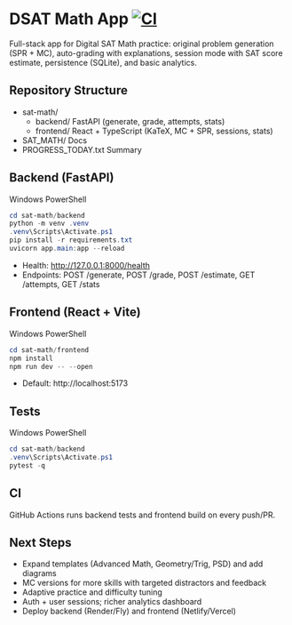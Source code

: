﻿# DSAT Math App [![CI](https://github.com/piepengu/dsat-math/actions/workflows/ci.yml/badge.svg?branch=master)](https://github.com/piepengu/dsat-math/actions/workflows/ci.yml)

Full-stack app for Digital SAT Math practice: original problem generation (SPR + MC), auto-grading with explanations, session mode with SAT score estimate, persistence (SQLite), and basic analytics.

## Repository Structure
- sat-math/
  - backend/ FastAPI (generate, grade, attempts, stats)
  - frontend/ React + TypeScript (KaTeX, MC + SPR, sessions, stats)
- SAT_MATH/ Docs
- PROGRESS_TODAY.txt Summary

## Backend (FastAPI)
Windows PowerShell
```powershell
cd sat-math/backend
python -m venv .venv
.venv\Scripts\Activate.ps1
pip install -r requirements.txt
uvicorn app.main:app --reload
```
- Health: http://127.0.0.1:8000/health
- Endpoints: POST /generate, POST /grade, POST /estimate, GET /attempts, GET /stats

## Frontend (React + Vite)
Windows PowerShell
```powershell
cd sat-math/frontend
npm install
npm run dev -- --open
```
- Default: http://localhost:5173

## Tests
Windows PowerShell
```powershell
cd sat-math/backend
.venv\Scripts\Activate.ps1
pytest -q
```

## CI
GitHub Actions runs backend tests and frontend build on every push/PR.

## Next Steps
- Expand templates (Advanced Math, Geometry/Trig, PSD) and add diagrams
- MC versions for more skills with targeted distractors and feedback
- Adaptive practice and difficulty tuning
- Auth + user sessions; richer analytics dashboard
- Deploy backend (Render/Fly) and frontend (Netlify/Vercel)
